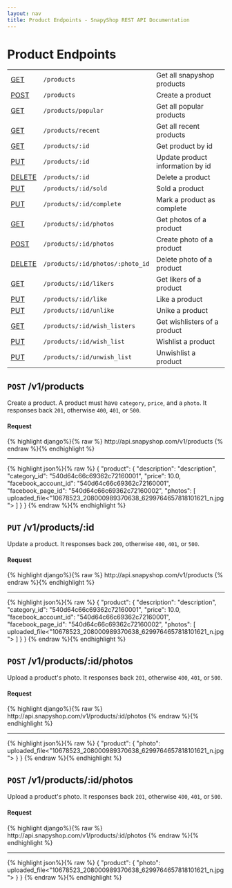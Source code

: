 ```yaml
---
layout: nav
title: Product Endpoints - SnapyShop REST API Documentation
---
```


<h1 class="page-header">Product Endpoints</h1>

<table class="table table-bordered">
  <tr>
    <td class="request-method"><a href="#get_products">GET</a></td>
    <td><code>/products</code></td>
    <td>Get all snapyshop products</td>
  </tr>
  <tr>
    <td class="request-method"><a href="#post_products">POST</a></td>
    <td><code>/products</code></td>
    <td>Create a product</td>
  </tr>
  <tr>
    <td class="request-method"><a href="#get_products_popular">GET</a></td>
    <td><code>/products/popular</code></td>
    <td>Get all popular products</td>
  </tr>
  <tr>
    <td class="request-method"><a href="#get_products_recent">GET</a></td>
    <td><code>/products/recent</code></td>
    <td>Get all recent products</td>
  </tr>
  <tr>
    <td class="request-method"><a href="#get_product_id">GET</a></td>
    <td><code>/products/:id</code></td>
    <td>Get product by id</td>
  </tr>
  <tr>
    <td class="request-method"><a href="#put_product_id">PUT</a></td>
    <td><code>/products/:id</code></td>
    <td>Update product information by id</td>
  </tr>
  <tr>
    <td class="request-method"><a href="#get_product">DELETE</a></td>
    <td><code>/products/:id</code></td>
    <td>Delete a product</td>
  </tr>
  <tr>
    <td class="request-method"><a href="#get_product">PUT</a></td>
    <td><code>/products/:id/sold</code></td>
    <td>Sold a product</td>
  </tr>
  <tr>
    <td class="request-method"><a href="#get_product">PUT</a></td>
    <td><code>/products/:id/complete</code></td>
    <td>Mark a product as complete</td>
  </tr>
  <tr>
    <td class="request-method"><a href="#get_product_photos">GET</a></td>
    <td><code>/products/:id/photos</code></td>
    <td>Get photos of a product</td>
  </tr>
  <tr>
    <td class="request-method"><a href="#post_product_photos">POST</a></td>
    <td><code>/products/:id/photos</code></td>
    <td>Create photo of a product</td>
  </tr>
  <tr>
    <td class="request-method"><a href="#delete_product_photos">DELETE</a></td>
    <td><code>/products/:id/photos/:photo_id</code></td>
    <td>Delete photo of a product</td>
  </tr>
  <tr>
    <td class="request-method"><a href="#get_product_likers">GET</a></td>
    <td><code>/products/:id/likers</code></td>
    <td>Get likers of a product</td>
  </tr>
  <tr>
    <td class="request-method"><a href="#like_product">PUT</a></td>
    <td><code>/products/:id/like</code></td>
    <td>Like a product</td>
  </tr>
  <tr>
    <td class="request-method"><a href="#unlike_product">PUT</a></td>
    <td><code>/products/:id/unlike</code></td>
    <td>Unike a product</td>
  </tr>
  <tr>
    <td class="request-method"><a href="#get_product_wishlisters">GET</a></td>
    <td><code>/products/:id/wish_listers</code></td>
    <td>Get wishlisters of a product</td>
  </tr>
  <tr>
    <td class="request-method"><a href="#wishlist_product">PUT</a></td>
    <td><code>/products/:id/wish_list</code></td>
    <td>Wishlist a product</td>
  </tr>
  <tr>
    <td class="request-method"><a href="#unwishlist_product">PUT</a></td>
    <td><code>/products/:id/unwish_list</code></td>
    <td>Unwishlist a product</td>
  </tr>
</table>

<h2 class="tags" id="post_products"><code>POST</code> /v1/products</h2>

Create a product. A product must have `category`, `price`, and a `photo`. It responses back `201`, otherwise `400`, `401`, or `500`.

<div class="codehilite">
  <div class="codehilite-header">
    <h4>Request</h4>
  </div>
  <div class="codehilite-body">
{% highlight django%}{% raw %}
http://api.snapyshop.com/v1/products
{% endraw %}{% endhighlight %}
  </div>
  <hr>
  <div class="codehilite-body">
{% highlight json%}{% raw %}
{
  "product": {
    "description": "description",
    "category_id": "540d64c66c69362c72160001",
    "price": 10.0,
    "facebook_account_id": "540d64c66c69362c72160001",
    "facebook_page_id": "540d64c66c69362c72160002",
    "photos": [
      uploaded_file<"10678523_208000989370638_6299764657818101621_n.jpg">
    ]
  }
}
{% endraw %}{% endhighlight %}
  </div>
</div>

<h2 class="tags" id="put_product_id"><code>PUT</code> /v1/products/:id</h2>

Update a product. It responses back `200`, otherwise `400`, `401`, or `500`.

<div class="codehilite">
  <div class="codehilite-header">
    <h4>Request</h4>
  </div>
  <div class="codehilite-body">
{% highlight django%}{% raw %}
http://api.snapyshop.com/v1/products
{% endraw %}{% endhighlight %}
  </div>
  <hr>
  <div class="codehilite-body">
{% highlight json%}{% raw %}
{
  "product": {
    "description": "description",
    "category_id": "540d64c66c69362c72160001",
    "price": 10.0,
    "facebook_account_id": "540d64c66c69362c72160001",
    "facebook_page_id": "540d64c66c69362c72160002",
    "photos": [
      uploaded_file<"10678523_208000989370638_6299764657818101621_n.jpg">
    ]
  }
}
{% endraw %}{% endhighlight %}
  </div>
</div>

<h2 class="tags" id="post_product_photos"><code>POST</code> /v1/products/:id/photos</h2>

Upload a product's photo. It responses back `201`, otherwise `400`, `401`, or `500`.

<div class="codehilite">
  <div class="codehilite-header">
    <h4>Request</h4>
  </div>
  <div class="codehilite-body">
{% highlight django%}{% raw %}
http://api.snapyshop.com/v1/products/:id/photos
{% endraw %}{% endhighlight %}
  </div>
  <hr>
  <div class="codehilite-body">
{% highlight json%}{% raw %}
{
  "product": {
    "photo": uploaded_file<"10678523_208000989370638_6299764657818101621_n.jpg">
  }
}
{% endraw %}{% endhighlight %}
  </div>
</div>

<h2 class="tags" id="post_product_photos"><code>POST</code> /v1/products/:id/photos</h2>

Upload a product's photo. It responses back `201`, otherwise `400`, `401`, or `500`.

<div class="codehilite">
  <div class="codehilite-header">
    <h4>Request</h4>
  </div>
  <div class="codehilite-body">
{% highlight django%}{% raw %}
http://api.snapyshop.com/v1/products/:id/photos
{% endraw %}{% endhighlight %}
  </div>
  <hr>
  <div class="codehilite-body">
{% highlight json%}{% raw %}
{
  "product": {
    "photo": uploaded_file<"10678523_208000989370638_6299764657818101621_n.jpg">
  }
}
{% endraw %}{% endhighlight %}
  </div>
</div>